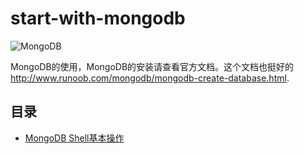 # start-with-mongodb
![MongoDB](https://img.shields.io/badge/mongodb-v3.4.6-brightgreen.svg)

MongoDB的使用，MongoDB的安装请查看官方文档。这个文档也挺好的 <http://www.runoob.com/mongodb/mongodb-create-database.html>.


## 目录

* [MongoDB Shell基本操作](https://github.com/)
